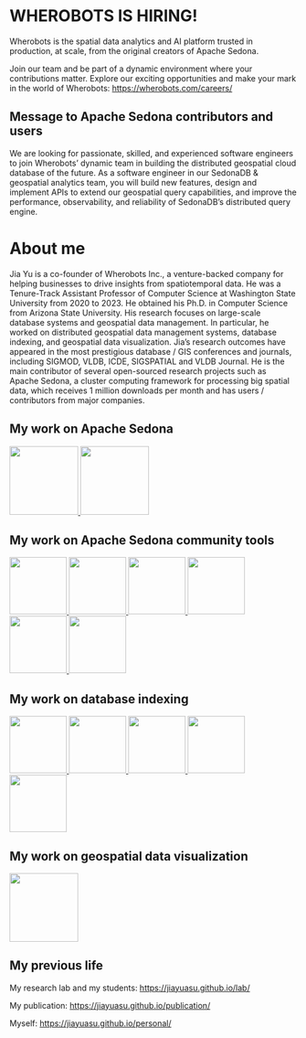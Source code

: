 # WHEROBOTS IS HIRING!

Wherobots is the spatial data analytics and AI platform trusted in production, at scale, from the original creators of Apache Sedona.

Join our team and be part of a dynamic environment where your contributions matter. Explore our exciting opportunities and make your mark in the world of Wherobots: https://wherobots.com/careers/

## Message to Apache Sedona contributors and users
We are looking for passionate, skilled, and experienced software engineers to join Wherobots’ dynamic team in building the distributed geospatial cloud database of the future. As a software engineer in our SedonaDB & geospatial analytics team, you will build new features, design and implement APIs to extend our geospatial query capabilities, and improve the performance, observability, and reliability of SedonaDB’s distributed query engine.

# About me

Jia Yu is a co-founder of Wherobots Inc., a venture-backed company for helping businesses to drive insights from spatiotemporal data. He was a Tenure-Track Assistant Professor of Computer Science at Washington State University from 2020 to 2023. He obtained his Ph.D. in Computer Science from Arizona State University. His research focuses on large-scale database systems and geospatial data management. In particular, he worked on distributed geospatial data management systems, database indexing, and geospatial data visualization. Jia’s research outcomes have appeared in the most prestigious database / GIS conferences and journals, including SIGMOD, VLDB, ICDE, SIGSPATIAL and VLDB Journal. He is the main contributor of several open-sourced research projects such as Apache Sedona, a cluster computing framework for processing big spatial data, which receives 1 million downloads per month and has users / contributors from major companies.

## My work on Apache Sedona

<a href="https://github.com/apache/sedona">
  <img height=120 align="bottom" src="https://github-readme-stats.vercel.app/api/pin/?username=apache&repo=sedona&show_owner=true" />
</a>

<a href="https://github.com/wherobots/havasu">
  <img height=120 align="bottom" src="https://github-readme-stats.vercel.app/api/pin/?username=wherobots&repo=havasu&show_owner=true" />
</a>

</br>

## My work on Apache Sedona community tools

<a href="https://github.com/apache/sedona-website">
  <img height=100 align="bottom" src="https://github-readme-stats.vercel.app/api/pin/?username=apache&repo=sedona-website&show_owner=true" />
</a>
<a href="https://github.com/jiayuasu/sedona-tools">
  <img height=100 align="bottom" src="https://github-readme-stats.vercel.app/api/pin/?username=jiayuasu&repo=sedona-tools&show_owner=true" />
</a>
<a href="https://github.com/jiayuasu/geotools-wrapper">
  <img height=100 align="bottom" src="https://github-readme-stats.vercel.app/api/pin/?username=jiayuasu&repo=geotools-wrapper&show_owner=true" />
</a>
<a href="https://github.com/jiayuasu/sedona-publish-python">
  <img height=100 align="bottom" src="https://github-readme-stats.vercel.app/api/pin/?username=jiayuasu&repo=sedona-publish-python&show_owner=true" />
</a>
<a href="https://github.com/jiayuasu/GeoSparkTemplateProject">
  <img height=100 align="bottom" src="https://github-readme-stats.vercel.app/api/pin/?username=jiayuasu&repo=GeoSparkTemplateProject&show_owner=true" />
</a>
<a href="https://github.com/jiayuasu/sedona-sync-action">
  <img height=100 align="bottom" src="https://github-readme-stats.vercel.app/api/pin/?username=jiayuasu&repo=sedona-sync-action&show_owner=true" />
</a>

## My work on database indexing

<a href="https://github.com/DataSystemsLab/hippo-postgresql">
  <img height=100 align="bottom" src="https://github-readme-stats.vercel.app/api/pin/?username=DataSystemsLab&repo=hippo-postgresql&show_owner=true" />
</a>
<a href="https://github.com/microsoft/ALEX">
  <img height=100 align="bottom" src="https://github-readme-stats.vercel.app/api/pin/?username=microsoft&repo=ALEX&show_owner=true" />
</a>
<a href="https://github.com/DataOceanLab/GLIN">
  <img height=100 align="bottom" src="https://github-readme-stats.vercel.app/api/pin/?username=DataOceanLab&repo=GLIN&show_owner=true" />
</a>
<a href="https://github.com/jiayuasu/stx-btree">
  <img height=100 align="bottom" src="https://github-readme-stats.vercel.app/api/pin/?username=jiayuasu&repo=stx-btree&show_owner=true" />
</a>
<a href="https://github.com/jiayuasu/bitmap-postgresql">
  <img height=100 align="bottom" src="https://github-readme-stats.vercel.app/api/pin/?username=jiayuasu&repo=bitmap-postgresql&show_owner=true" />
</a>

## My work on geospatial data visualization

<a href="https://github.com/jiayuasu/Tabula">
  <img height=120 align="bottom" src="https://github-readme-stats.vercel.app/api/pin/?username=jiayuasu&repo=Tabula&show_owner=true" />
</a>

## My previous life

My research lab and my students: https://jiayuasu.github.io/lab/

My publication: https://jiayuasu.github.io/publication/

Myself: https://jiayuasu.github.io/personal/
